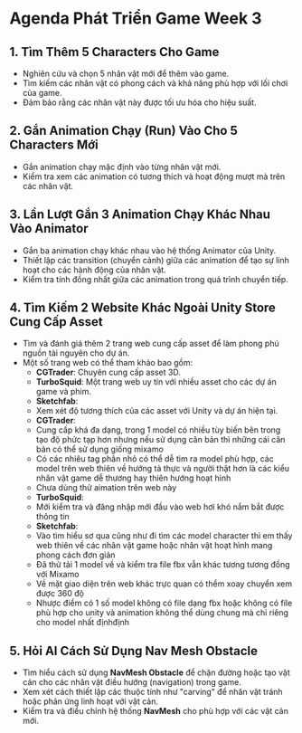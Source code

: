 # Agenda Phát Triển Game Week 3

## 1. Tìm Thêm 5 Characters Cho Game

- Nghiên cứu và chọn 5 nhân vật mới để thêm vào game.
- Tìm kiếm các nhân vật có phong cách và khả năng phù hợp với lối chơi của game.
- Đảm bảo rằng các nhân vật này được tối ưu hóa cho hiệu suất.

## 2. Gắn Animation Chạy (Run) Vào Cho 5 Characters Mới

- Gắn animation chạy mặc định vào từng nhân vật mới.
- Kiểm tra xem các animation có tương thích và hoạt động mượt mà trên các nhân vật.

## 3. Lần Lượt Gắn 3 Animation Chạy Khác Nhau Vào Animator

- Gắn ba animation chạy khác nhau vào hệ thống Animator của Unity.
- Thiết lập các transition (chuyển cảnh) giữa các animation để tạo sự linh hoạt cho các hành động của nhân vật.
- Kiểm tra tính đồng nhất giữa các animation trong quá trình chuyển tiếp.


## 4. Tìm Kiếm 2 Website Khác Ngoài Unity Store Cung Cấp Asset

- Tìm và đánh giá thêm 2 trang web cung cấp asset để làm phong phú nguồn tài nguyên cho dự án.
- Một số trang web có thể tham khảo bao gồm:
  - **CGTrader**: Chuyên cung cấp asset 3D.
  - **TurboSquid**: Một trang web uy tín với nhiều asset cho các dự án game và phim.
  - **Sketchfab**:
  - Xem xét độ tương thích của các asset với Unity và dự án hiện tại.
  - **CGTrader**: 
  - Cung cấp khá đa dạng, trong 1 model có nhiều tùy biến bên trong tạo độ phức tạp hơn nhưng nếu sử dụng căn bản thì những cái căn bản có thể sử dụng giống mixamo
  - Có các nhiêu tag phân nhỏ có thể dễ tìm ra model phù hợp, các model trên web thiên về hướng tả thực và người thật hơn là các kiểu nhân vật game dễ thương hay thiên hướng hoạt hình
  - Chưa dùng thử aimation trên web này
  - **TurboSquid**: 
  - Mới kiểm tra và đăng nhập mới đầu vào web hơi khó nắm bắt được thông tin 
  - **Sketchfab**: 
  - Vào tìm hiểu sơ qua cũng như đi tìm các model character thì em thấy web thiên về các nhân vật game hoặc nhân vật hoạt hình mang phong cách đơn giản
  - Đã thử tải 1 model về và kiểm tra file fbx vẫn khác tương tương đồng với Mixamo
  - Về mặt giao diện trên web khác trực quan có thểm xoay chuyển xem được 360 độ
  - Nhược điểm có 1 số model không có file dạng fbx hoặc không có file phù hợp cho unity và animation không thể dùng chung mà chỉ riêng cho model nhất địnhđịnh

## 5. Hỏi AI Cách Sử Dụng Nav Mesh Obstacle

- Tìm hiểu cách sử dụng **NavMesh Obstacle** để chặn đường hoặc tạo vật cản cho các nhân vật điều hướng (navigation) trong game.
- Xem xét cách thiết lập các thuộc tính như "carving" để nhân vật tránh hoặc phản ứng linh hoạt với vật cản.
- Kiểm tra và điều chỉnh hệ thống **NavMesh** cho phù hợp với các vật cản mới.
